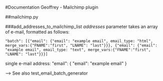 #Documentation Geoffrey - Mailchimp plugin

##mailchimp.py

###add_addresses_to_mailchimp_list
_addresses_ parameter takes an array of e-mail, formatted as follows:

	"batch": [{"email": {"email": "example email", email_type: "html", merge_vars:{"FNAME":"first", "LNAME": "last"}}}, {"email": {"email": "example email", email_type: "text", merge_vars:{"FNAME":"first", "LNAME": "last"}}}]

single e-mail address:
	"email": {
        "email": "example email"
    }

 --> See also test_email_batch_generator

 